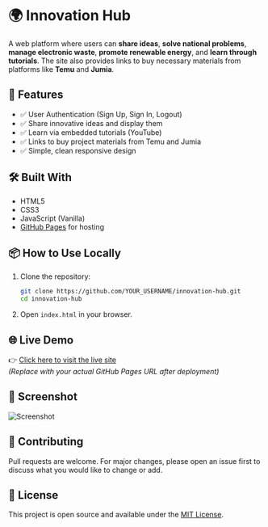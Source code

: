 # 🌍 Innovation Hub

A web platform where users can **share ideas**, **solve national problems**, **manage electronic waste**, **promote renewable energy**, and **learn through tutorials**. The site also provides links to buy necessary materials from platforms like **Temu** and **Jumia**.

## 🚀 Features

- ✅ User Authentication (Sign Up, Sign In, Logout)
- ✅ Share innovative ideas and display them
- ✅ Learn via embedded tutorials (YouTube)
- ✅ Links to buy project materials from Temu and Jumia
- ✅ Simple, clean responsive design

## 🛠 Built With

- HTML5
- CSS3
- JavaScript (Vanilla)
- [GitHub Pages](https://pages.github.com/) for hosting

## 📦 How to Use Locally

1. Clone the repository:
   ```bash
   git clone https://github.com/YOUR_USERNAME/innovation-hub.git
   cd innovation-hub
   ```

2. Open `index.html` in your browser.

## 🌐 Live Demo

👉 [Click here to visit the live site](https://yourusername.github.io/innovation-hub/)  
_(Replace with your actual GitHub Pages URL after deployment)_

## 📸 Screenshot

![Screenshot](screenshot.png)

## 🤝 Contributing

Pull requests are welcome. For major changes, please open an issue first to discuss what you would like to change or add.

## 📄 License

This project is open source and available under the [MIT License](LICENSE).
